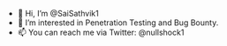 - 👋 Hi, I’m @SaiSathvik1
- 👀 I’m interested in Penetration Testing and Bug Bounty.
- 📫 You can reach me via Twitter: @nullshock1

<!---
SaiSathvik1/SaiSathvik1 is a ✨ special ✨ repository because its `README.md` (this file) appears on your GitHub profile.
You can click the Preview link to take a look at your changes.
--->
